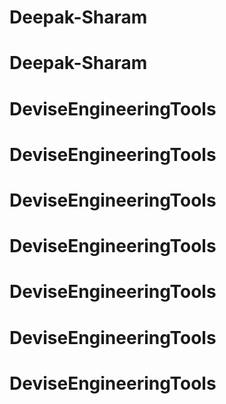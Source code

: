 # Deepak-Sharam
# Deepak-Sharam
# DeviseEngineeringTools
# DeviseEngineeringTools
# DeviseEngineeringTools
# DeviseEngineeringTools
# DeviseEngineeringTools
# DeviseEngineeringTools
# DeviseEngineeringTools
